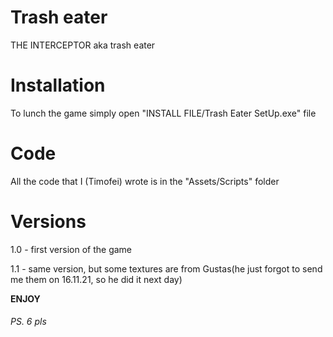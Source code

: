 # Trash eater
THE INTERCEPTOR aka trash eater

# Installation
To lunch the game simply open "INSTALL FILE/Trash Eater SetUp.exe" file
# Code
All the code that I (Timofei) wrote is in the "Assets/Scripts" folder
# Versions
1.0 - first version of the game

1.1 - same version, but some textures are from Gustas(he just forgot to send me them on 16.11.21, so he did it next day)

 <b>ENJOY

<h6>
PS. 6 pls
